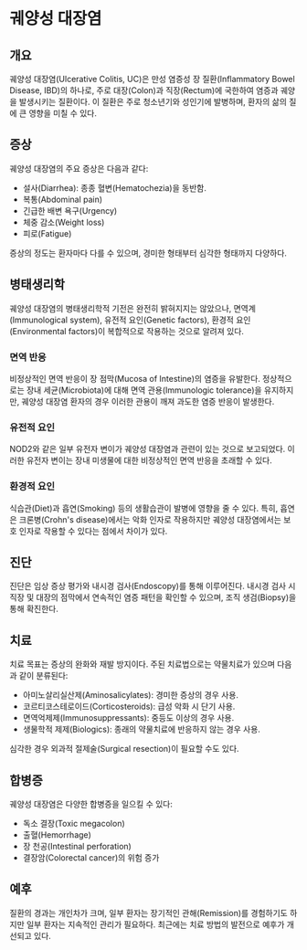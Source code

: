 

# 궤양성 대장염

## 개요
궤양성 대장염(Ulcerative Colitis, UC)은 만성 염증성 장 질환(Inflammatory Bowel Disease, IBD)의 하나로, 주로 대장(Colon)과 직장(Rectum)에 국한하여 염증과 궤양을 발생시키는 질환이다. 이 질환은 주로 청소년기와 성인기에 발병하며, 환자의 삶의 질에 큰 영향을 미칠 수 있다.

## 증상
궤양성 대장염의 주요 증상은 다음과 같다:
- 설사(Diarrhea): 종종 혈변(Hematochezia)을 동반함.
- 복통(Abdominal pain)
- 긴급한 배변 욕구(Urgency)
- 체중 감소(Weight loss)
- 피로(Fatigue)

증상의 정도는 환자마다 다를 수 있으며, 경미한 형태부터 심각한 형태까지 다양하다.

## 병태생리학
궤양성 대장염의 병태생리학적 기전은 완전히 밝혀지지는 않았으나, 면역계(Immunological system), 유전적 요인(Genetic factors), 환경적 요인(Environmental factors)이 복합적으로 작용하는 것으로 알려져 있다.

### 면역 반응
비정상적인 면역 반응이 장 점막(Mucosa of Intestine)의 염증을 유발한다. 정상적으로는 장내 세균(Microbiota)에 대해 면역 관용(Immunologic tolerance)을 유지하지만, 궤양성 대장염 환자의 경우 이러한 관용이 깨져 과도한 염증 반응이 발생한다.

### 유전적 요인
NOD2와 같은 일부 유전자 변이가 궤양성 대장염과 관련이 있는 것으로 보고되었다. 이러한 유전자 변이는 장내 미생물에 대한 비정상적인 면역 반응을 초래할 수 있다.

### 환경적 요인
식습관(Diet)과 흡연(Smoking) 등의 생활습관이 발병에 영향을 줄 수 있다. 특히, 흡연은 크론병(Crohn's disease)에서는 악화 인자로 작용하지만 궤양성 대장염에서는 보호 인자로 작용할 수 있다는 점에서 차이가 있다.

## 진단
진단은 임상 증상 평가와 내시경 검사(Endoscopy)를 통해 이루어진다. 내시경 검사 시 직장 및 대장의 점막에서 연속적인 염증 패턴을 확인할 수 있으며, 조직 생검(Biopsy)을 통해 확진한다.

## 치료
치료 목표는 증상의 완화와 재발 방지이다. 주된 치료법으로는 약물치료가 있으며 다음과 같이 분류된다:
- 아미노살리실산제(Aminosalicylates): 경미한 증상의 경우 사용.
- 코르티코스테로이드(Corticosteroids): 급성 악화 시 단기 사용.
- 면역억제제(Immunosuppressants): 중등도 이상의 경우 사용.
- 생물학적 제제(Biologics): 종래의 약물치료에 반응하지 않는 경우 사용.

심각한 경우 외과적 절제술(Surgical resection)이 필요할 수도 있다.

## 합병증
궤양성 대장염은 다양한 합병증을 일으킬 수 있다:
- 독소 결장(Toxic megacolon)
- 출혈(Hemorrhage)
- 장 천공(Intestinal perforation)
- 결장암(Colorectal cancer)의 위험 증가

## 예후
질환의 경과는 개인차가 크며, 일부 환자는 장기적인 관해(Remission)를 경험하기도 하지만 일부 환자는 지속적인 관리가 필요하다. 최근에는 치료 방법의 발전으로 예후가 개선되고 있다.